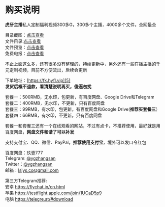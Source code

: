# 购买说明

**虎牙主播**私人定制福利视频300多G，300多个主播，4000多个文件，全网最全

目录截图：[点击查看][1]</br>
文件目录:[点击查看][2]</br>
文件预览：[点击查看][3] </br>
免费电报：[点击查看][4]</br>

不止上面这么多，还有很多没有整理的，持续更新中，另外还有一些在播主播的千元定制视频，目前不方便流出，后续会更新

下单地址：[https://fk.hyfl.vip][5] </br>
**发货后概不退款，看清楚说明再买，傻逼勿扰**

套餐一：500RMB，无水印，包更新，有百度网盘、Google Drive和Telegram</br>
套餐二：400RMB，无水印，不更新，只有百度网盘</br>
套餐三：99RMB，有水印，包更新，有百度网盘和Google Drive(**推荐买套餐三**）</br>
套餐四：66RMB，有水印，不更新，只有百度网盘</br>

套餐一和套餐三还有一个在线观看的网站，不过有点卡，不推荐使用，最好就是用百度网盘，**网盘文件和谐了可以补发**</br>

支持支付宝、QQ、微信、PayPal，**推荐使用支付宝**，境外可以发口令红包</br>

百度网盘：玖壹777</br>
Telegram: [@ygzhangsan][6]</br>
Twitter：[@ygzhangsan][7]</br>
邮箱：lsjys.co@gmail.com</br>

第三方Telegram推荐:</br>
安卓 https://flychat.in/cn.html</br>
苹果 https://testflight.apple.com/join/1UCaD5p9</br>
电脑 https://telegre.at/#download</br>

  [1]: http://hyfl.vip/index.php/10.html
  [2]: http://hyfl.vip/index.php/398.html
  [3]: https://hyfl.vip/wj/dt.gif
  [4]: https://t.me/ygzhangsan2
  [5]: https://fk.hyfl.vip
  [6]: https://t.me/ygzhangsan
  [7]: https://twitter.com/ygzhangsan
